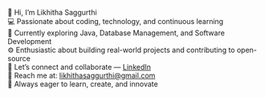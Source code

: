 👋 Hi, I’m Likhitha Saggurthi            
💻 Passionate about coding, technology, and continuous learning                            
🌱 Currently exploring Java, Database Management, and Software Development                                
⚙️ Enthusiastic about building real-world projects and contributing to open-source                       
🤝 Let’s connect and collaborate — [LinkedIn](https://www.linkedin.com/in/likhithasaggurthi/)  
📧 Reach me at: likhithasaggurthi@gmail.com  
🚀 Always eager to learn, create, and innovate  

